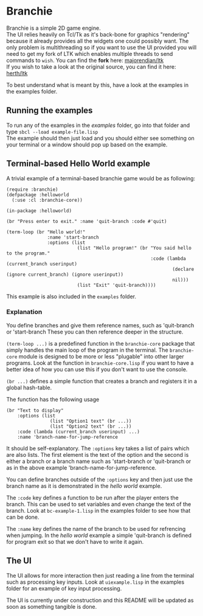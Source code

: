 
# Branchie
Branchie is a simple 2D game engine.  
The UI relies heavily on Tcl/Tk as it's back-bone for graphics "rendering" because it already provides
all the widgets one could possibly want. The only problem is multithreading so if you want to use the UI provided you will need to get my fork of LTK which enables multiple threads to send commands to `wish`.
You can find the **fork** here: [majorendian/ltk](https://github.com/majorendian/ltk)  
If you wish to take a look at the original source, you can find it here: [herth/ltk](https://github.com/herth/ltk)

To best understand what is meant by this, have a look at the examples in the examples folder.

## Running the examples
To run any of the examples in the *examples* folder, go into that folder and type `sbcl --load example-file.lisp`  
The example should then just load and you should either see something on your terminal or a window should pop up based on the example.

## Terminal-based Hello World example
A trivial example of a terminal-based branchie game would be as following:
```common-lisp
(require :branchie)
(defpackage :helloworld
  (:use :cl :branchie-core))

(in-package :helloworld)

(br "Press enter to exit." :name 'quit-branch :code #'quit)

(term-loop (br "Hello world!"
               :name 'start-branch
               :options (list
                          (list "Hello program!" (br "You said hello to the program."
                                                     :code (lambda (current_branch userinput)
                                                             (declare (ignore current_branch) (ignore userinput))
                                                             nil)))
                          (list "Exit" 'quit-branch))))

```
This example is also included in the `examples` folder.

### Explanation

You define branches and give them reference names, such as 'quit-branch or 'start-branch
These you can then reference deeper in the structure.

`(term-loop ...)` is a predefined function in the `branchie-core` package that simply handles the main loop
of the program in the terminal. The `branchie-core` module is designed to be more or less "plugable" into other larger programs. Look at the function in `branchie-core.lisp` if you want to have a better idea of how you can use this if you don't want to use the console.

`(br ...)` defines a simple function that creates a branch and registers it in a global hash-table.

The function has the following usage
```common-lisp
(br "Text to display"
    :options (list
                (list "Option1 text" (br ...))
                (list "Option2 text" (br ...))
    :code (lambda (current_branch userinput) ...)
    :name 'branch-name-for-jump-reference
```
It should be self-explanatory. The `:options` key takes a list of pairs which are also lists. The first element is the text of the option and the second is either a branch or a branch name such as 'start-branch or 'quit-branch or as in the above example 'branch-name-for-jump-reference.

You can define branches outside of the `:options` key and then just use the branch name as it is demonstrated in the *hello world* example.

The `:code` key defines a function to be run after the player enters the branch. This can be used to set variables and even change the text of the branch. Look at `bc-example-1.lisp` in the examples folder to see how that can be done.

The `:name` key defines the name of the branch to be used for refrencing when jumping. In the *hello world* example a simple 'quit-branch is defined for program exit so that we don't have to write it again.


## The UI
The UI allows for more interaction then just reading a line from the terminal such as processing key inputs. Look at `uiexample.lisp` in the examples folder for an example of key input processing.

The UI is currently under construction and this README will be updated as soon as something tangible is done.